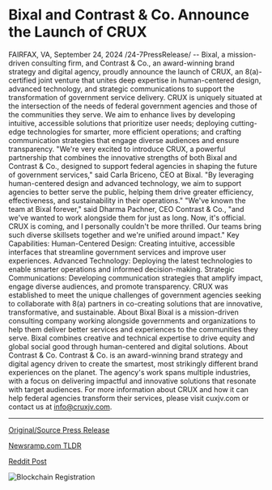 # Bixal and Contrast & Co. Announce the Launch of CRUX

FAIRFAX, VA, September 24, 2024 /24-7PressRelease/ -- Bixal, a mission-driven consulting firm, and Contrast & Co., an award-winning brand strategy and digital agency, proudly announce the launch of CRUX, an 8(a)-certified joint venture that unites deep expertise in human-centered design, advanced technology, and strategic communications to support the transformation of government service delivery.   CRUX is uniquely situated at the intersection of the needs of federal government agencies and those of the communities they serve. We aim to enhance lives by developing intuitive, accessible solutions that prioritize user needs; deploying cutting-edge technologies for smarter, more efficient operations; and crafting communication strategies that engage diverse audiences and ensure transparency.   "We're very excited to introduce CRUX, a powerful partnership that combines the innovative strengths of both Bixal and Contrast & Co., designed to support federal agencies in shaping the future of government services," said Carla Briceno, CEO at Bixal. "By leveraging human-centered design and advanced technology, we aim to support agencies to better serve the public, helping them drive greater efficiency, effectiveness, and sustainability in their operations."   "We've known the team at Bixal forever," said Dharma Pachner, CEO Contrast & Co., "and we've wanted to work alongside them for just as long. Now, it's official. CRUX is coming, and I personally couldn't be more thrilled. Our teams bring such diverse skillsets together and we're unified around impact."   Key Capabilities:  Human-Centered Design: Creating intuitive, accessible interfaces that streamline government services and improve user experiences.  Advanced Technology: Deploying the latest technologies to enable smarter operations and informed decision-making.  Strategic Communications: Developing communication strategies that amplify impact, engage diverse audiences, and promote transparency.   CRUX was established to meet the unique challenges of government agencies seeking to collaborate with 8(a) partners in co-creating solutions that are innovative, transformative, and sustainable.  About Bixal Bixal is a mission-driven consulting company working alongside governments and organizations to help them deliver better services and experiences to the communities they serve. Bixal combines creative and technical expertise to drive equity and global social good through human-centered and digital solutions.   About Contrast & Co.  Contrast & Co. is an award-winning brand strategy and digital agency driven to create the smartest, most strikingly different brand experiences on the planet. The agency's work spans multiple industries, with a focus on delivering impactful and innovative solutions that resonate with target audiences.   For more information about CRUX and how it can help federal agencies transform their services, please visit cuxjv.com or contact us at info@cruxjv.com. 

---

[Original/Source Press Release](https://www.24-7pressrelease.com/press-release/514587/bixal-and-contrast-co-announce-the-launch-of-crux)
                    

[Newsramp.com TLDR](None) 



[Reddit Post](https://www.reddit.com/r/technology_press/comments/1fo6nek/bixal_and_contrast_co_launch_joint_venture_crux/) 



![Blockchain Registration](https://cdn.newsramp.app/24-7PressRelease/qrcode/249/24/fastGi3A.webp)